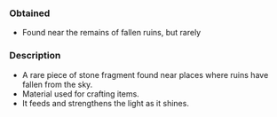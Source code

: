### Obtained
- Found near the remains of fallen ruins, but rarely
### Description
- A rare piece of stone fragment found near places where ruins have fallen from the sky.
- Material used for crafting items.
- It feeds and strengthens the light as it shines.